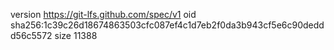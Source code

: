 version https://git-lfs.github.com/spec/v1
oid sha256:1c39c26d18674863503cfc087ef4c1d7eb2f0da3b943cf5e6c90deddd56c5572
size 11388
